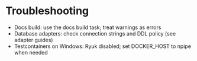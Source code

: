 # Troubleshooting

- Docs build: use the docs build task; treat warnings as errors
- Database adapters: check connection strings and DDL policy (see adapter guides)
- Testcontainers on Windows: Ryuk disabled; set DOCKER_HOST to npipe when needed
